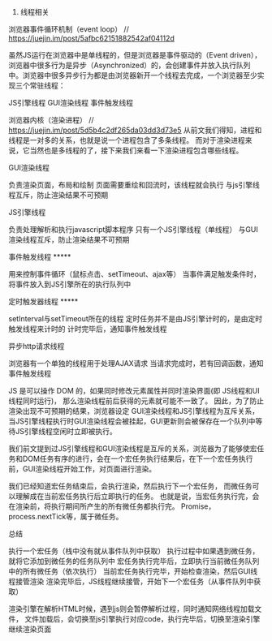1. 线程相关

浏览器事件循环机制（event loop） // https://juejin.im/post/5afbc62151882542af04112d

虽然JS运行在浏览器中是单线程的，但是浏览器是事件驱动的（Event driven），浏览器中很多行为是异步（Asynchronized）的，会创建事件并放入执行队列中。浏览器中很多异步行为都是由浏览器新开一个线程去完成，一个浏览器至少实现三个常驻线程：

JS引擎线程
GUI渲染线程
事件触发线程




浏览器内核（渲染进程） // https://juejin.im/post/5d5b4c2df265da03dd3d73e5
从前文我们得知，进程和线程是一对多的关系，也就是说一个进程包含了多条线程。
而对于渲染进程来说，它当然也是多线程的了，接下来我们来看一下渲染进程包含哪些线程。

GUI渲染线程

负责渲染页面，布局和绘制
页面需要重绘和回流时，该线程就会执行
与js引擎线程互斥，防止渲染结果不可预期


JS引擎线程

负责处理解析和执行javascript脚本程序
只有一个JS引擎线程（单线程）
与GUI渲染线程互斥，防止渲染结果不可预期


事件触发线程 *****

用来控制事件循环（鼠标点击、setTimeout、ajax等）
当事件满足触发条件时，将事件放入到JS引擎所在的执行队列中


定时触发器线程 *****

setInterval与setTimeout所在的线程
定时任务并不是由JS引擎计时的，是由定时触发线程来计时的
计时完毕后，通知事件触发线程


异步http请求线程

浏览器有一个单独的线程用于处理AJAX请求
当请求完成时，若有回调函数，通知事件触发线程


JS 是可以操作 DOM 的，如果同时修改元素属性并同时渲染界面(即 JS线程和UI线程同时运行)，
那么渲染线程前后获得的元素就可能不一致了。
因此，为了防止渲染出现不可预期的结果，浏览器设定 GUI渲染线程和JS引擎线程为互斥关系，
当JS引擎线程执行时GUI渲染线程会被挂起，GUI更新则会被保存在一个队列中等待JS引擎线程空闲时立即被执行。





我们前文提到过JS引擎线程和GUI渲染线程是互斥的关系，浏览器为了能够使宏任务和DOM任务有序的进行，会在一个宏任务执行结果后，在下一个宏任务执行前，GUI渲染线程开始工作，对页面进行渲染。

我们已经知道宏任务结束后，会执行渲染，然后执行下一个宏任务，
而微任务可以理解成在当前宏任务执行后立即执行的任务。
也就是说，当宏任务执行完，会在渲染前，将执行期间所产生的所有微任务都执行完。
Promise，process.nextTick等，属于微任务。

总结

执行一个宏任务（栈中没有就从事件队列中获取）
执行过程中如果遇到微任务，就将它添加到微任务的任务队列中
宏任务执行完毕后，立即执行当前微任务队列中的所有微任务（依次执行）
当前宏任务执行完毕，开始检查渲染，然后GUI线程接管渲染
渲染完毕后，JS线程继续接管，开始下一个宏任务（从事件队列中获取）




渲染引擎在解析HTML时候，遇到js则会暂停解析过程，同时通知网络线程加载文件，
文件加载后，会切换至js引擎执行对应code，执行完毕后，切换至渲染引擎继续渲染页面